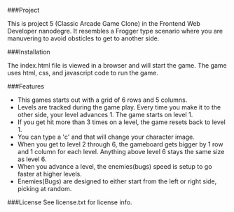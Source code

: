 ###Project

This is project 5 (Classic Arcade Game Clone) in the Frontend Web Developer nanodegre.  It resembles a Frogger type scenario where you are manuvering to avoid obsticles to get to another side.

###Installation

The index.html file is viewed in a browser and will start the game.  The game uses html, css, and javascript code to run the game.


###Features
- This games starts out with a grid of 6 rows and 5 columns.
- Levels are tracked during the game play.  Every time you make it to the other side, your level advances 1.  The game starts on level 1.
- If you get hit more than 3 times on a level, the game resets back to level 1.
- You can type a 'c' and that will change your character image.
- When you get to level 2 through 6, the gameboard gets bigger by 1 row and 1 column for each level.  Anything above level 6 stays the same size as level 6.
- When you advance a level, the enemies(bugs) speed is setup to go faster at higher levels.
- Enemies(Bugs) are designed to either start from the left or right side, picking at random.


###License
See license.txt for license info.